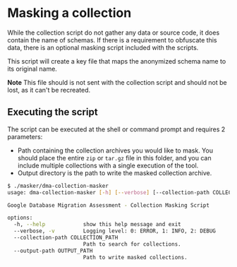 # Masking a collection

While the collection script do not gather any data or source code, it does contain the name of schemas. If there is a requirement to obfuscate this data, there is an optional masking script included with the scripts.

This script will create a key file that maps the anonymized schema name to its original name.

**Note** This file should is not sent with the collection script and should not be lost, as it can't be recreated.

## Executing the script

The script can be executed at the shell or command prompt and requires 2 parameters:

- Path containing the collection archives you would like to mask. You should place the entire `zip` or `tar.gz` file in this folder, and you can include multiple collections with a single execution of the tool.
- Output directory is the path to write the masked collection archive.

```bash
$ ./masker/dma-collection-masker
usage: dma-collection-masker [-h] [--verbose] [--collection-path COLLECTION_PATH] [--output-path OUTPUT_PATH]

Google Database Migration Assessment - Collection Masking Script

options:
  -h, --help            show this help message and exit
  --verbose, -v         Logging level: 0: ERROR, 1: INFO, 2: DEBUG
  --collection-path COLLECTION_PATH
                        Path to search for collections.
  --output-path OUTPUT_PATH
                        Path to write masked collections.
```
